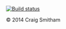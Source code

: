 [![Build status](https://ci.appveyor.com/api/projects/status/mh2grlo9xsqr1nwo)](https://ci.appveyor.com/project/CraigSmitham/htmltags-aspnet-mvc)

&copy; 2014 Craig Smitham
